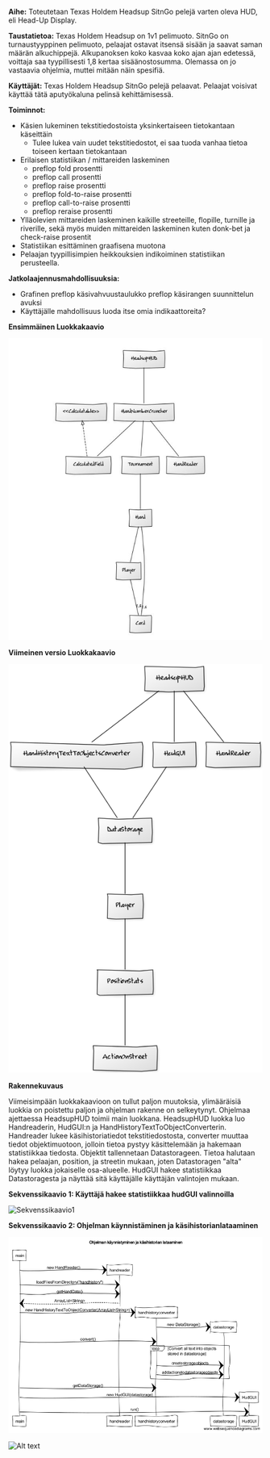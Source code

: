 ﻿**Aihe:** Toteutetaan Texas Holdem Headsup SitnGo pelejä varten oleva HUD, eli Head-Up Display.

**Taustatietoa:** Texas Holdem Headsup on 1v1 pelimuoto. SitnGo on turnaustyyppinen pelimuoto, pelaajat ostavat itsensä sisään ja saavat saman määrän alkuchippejä. Alkupanoksen koko kasvaa koko ajan ajan edetessä, voittaja saa tyypillisesti 1,8 kertaa sisäänostosumma. Olemassa on jo vastaavia ohjelmia, muttei mitään näin spesifiä.

**Käyttäjät:** Texas Holdem Headsup SitnGo pelejä pelaavat. Pelaajat voisivat käyttää tätä aputyökaluna pelinsä kehittämisessä.

**Toiminnot:**
* Käsien lukeminen tekstitiedostoista yksinkertaiseen tietokantaan käseittäin
  * Tulee lukea vain uudet tekstitiedostot, ei saa tuoda vanhaa tietoa toiseen kertaan tietokantaan
* Erilaisen statistiikan / mittareiden laskeminen
  * preflop fold prosentti
  * preflop call prosentti
  * preflop raise prosentti
  * preflop fold-to-raise prosentti
  * preflop call-to-raise prosentti
  * preflop reraise prosentti
* Ylläolevien mittareiden laskeminen kaikille streeteille, flopille, turnille ja riverille, sekä myös muiden mittareiden laskeminen kuten donk-bet ja check-raise prosentit
* Statistiikan esittäminen graafisena muotona
* Pelaajan tyypillisimpien heikkouksien indikoiminen statistiikan perusteella.

**Jatkolaajennusmahdollisuuksia:**
* Grafinen preflop käsivahvuustaulukko preflop käsirangen suunnittelun avuksi
* Käyttäjälle mahdollisuus luoda itse omia indikaattoreita?

**Ensimmäinen Luokkakaavio**

![Luokkakaavio](MaarittelyvaiheenLuokkakaavio.JPG)

**Viimeinen versio Luokkakaavio**

![Luokkakaavio4](Luokkakaavio4.png)

**Rakennekuvaus**

Viimeisimpään luokkakaavioon on tullut paljon muutoksia, ylimääräisiä luokkia on poistettu paljon ja ohjelman rakenne on selkeytynyt. Ohjelmaa ajettaessa HeadsupHUD toimii main luokkana. HeadsupHUD luokka luo Handreaderin, HudGUI:n ja HandHistoryTextToObjectConverterin. Handreader lukee käsihistoriatiedot tekstitiedostosta, converter muuttaa tiedot objektimuotoon, jolloin tietoa pystyy käsittelemään ja hakemaan statistiikkaa tiedosta. Objektit tallennetaan Datastorageen. Tietoa halutaan hakea pelaajan, position, ja streetin mukaan, joten Datastoragen "alta" löytyy luokka jokaiselle osa-alueelle. HudGUI hakee statistiikkaa Datastoragesta ja näyttää sitä käyttäjälle käyttäjän valintojen mukaan.

**Sekvenssikaavio 1: Käyttäjä hakee statistiikkaa hudGUI valinnoilla**

![Sekvenssikaavio1](LoadPlayerStatsSekvenssi.png)

**Sekvenssikaavio 2: Ohjelman käynnistäminen ja käsihistorianlataaminen**

![Sekvenssikaavio2](Ohjelmankaynnistys.png)

![Alt text](http://yuml.me/diagram/scruffy;dir:TB;scale:80/class/ "Edit Later")
